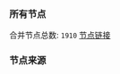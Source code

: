 ### 所有节点
合并节点总数: `1910`
[节点链接](https://raw.githubusercontent.com/rzhy1/11/master/sub/sub_merge_base64.txt)

### 节点来源